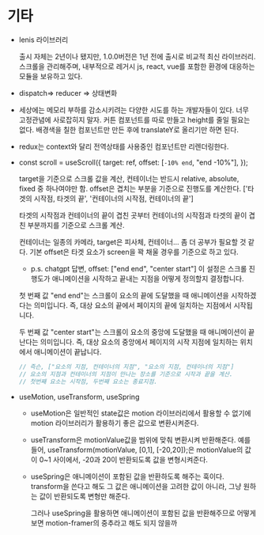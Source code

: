 # 기타

- lenis 라이브러리

  출시 자체는 2년이나 됐지만, 1.0.0버전은 1년 전에 출시로 비교적 최신 라이브러리. 스크롤을 관리해주며, 내부적으로 레거시 js, react, vue를 포함한 환경에 대응하는 모듈을 보유하고 있다.

- dispatch=> reducer => 상태변화

- 세상에는 메모리 부하를 감소시키려는 다양한 시도를 하는 개발자들이 있다. 너무 고정관념에 사로잡히지 말자. 커튼 컴포넌트를 따로 만들고 height를 줄일 필요는 없다. 배경색을 칠한 컴포넌트만 만든 후에 translateY로 올리기만 하면 된다.

- redux는 context와 달리 전역상태를 사용중인 컴포넌트만 리렌더링한다.

- const scroll = useScroll({
  target: ref,
  offset: [`-10% end`, "end -10%"],
  });

  target을 기준으로 스크롤 값을 계산, 컨테이너는 반드시 relative, absolute, fixed 중 하나여야만 함. offset은 겹치는 부분을 기준으로 진행도를 계산한다.
  ['타겟의 시작점, 타겟의 끝', '컨테이너의 시작점, 컨테이너의 끝']

  타겟의 시작점과 컨테이너의 끝이 겹친 곳부터 컨테이너의 시작점과 타겟의 끝이 겹친 부분까지를 기준으로 스크롤 계산.

  컨테이너는 일종의 카메라, target은 피사체, 컨테이너... 좀 더 공부가 필요할 것 같다. 기본 offset은 타겟 요소가 screen을 꽉 채울 경우를 기준으로 하고 있다.

  - p.s. chatgpt 답변, offset: ["end end", "center start"]
    이 설정은 스크롤 진행도가 애니메이션을 시작하고 끝내는 지점을 어떻게 정의할지 결정합니다.

  첫 번째 값 "end end"는 스크롤이 요소의 끝에 도달했을 때 애니메이션을 시작하겠다는 의미입니다. 즉, 대상 요소의 끝에서 페이지의 끝에 일치하는 지점에서 시작됩니다.

  두 번째 값 "center start"는 스크롤이 요소의 중앙에 도달했을 때 애니메이션이 끝난다는 의미입니다. 즉, 대상 요소의 중앙에서 페이지의 시작 지점에 일치하는 위치에서 애니메이션이 끝납니다.

  ```js
  // 즉슨, ["요소의 지점, 컨테이너의 지점", "요소의 지점, 컨테이너의 지점"]
  // 요소의 지점과 컨테이너의 지점이 만나는 장소를 기준으로 시작과 끝을 계산.
  // 첫번째 요소는 시작점, 두번째 요소는 종료지점.
  ```

- useMotion, useTransform, useSpring

  - useMotion은 일반적인 state값은 motion 라이브러리에서 활용할 수 없기에 motion 라이브러리가 활용하기 좋은 값으로 변환시켜준다.

  - useTransform은 motionValue값을 범위에 맞춰 변환시켜 반환해준다. 예를 들어, useTransform(motionValue, [0,1], [-20,20]);은 motionValue의 값이 0~1 사이에서, -20과 20이 반환되도록 값을 변형시켜준다.

  - useSpring은 애니메이션이 포함된 값을 반환하도록 해주는 훅이다. transform을 쓴다고 해도 그 값은 애니메이션을 고려한 값이 아니라, 그냥 원하는 값이 반환되도록 변형만 해준다.

    그러나 useSpring을 활용하면 애니메이션이 포함된 값을 반환해주므로 어떻게 보면 motion-framer의 중추라고 해도 되지 않을까
